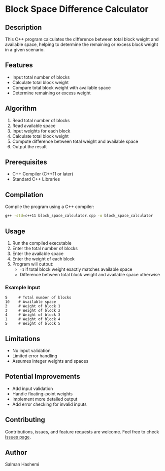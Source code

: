 # Block Space Difference Calculator

## Description

This C++ program calculates the difference between total block weight and available space, helping to determine the remaining or excess block weight in a given scenario.

## Features

- Input total number of blocks
- Calculate total block weight
- Compare total block weight with available space
- Determine remaining or excess weight

## Algorithm

1. Read total number of blocks
2. Read available space
3. Input weights for each block
4. Calculate total block weight
5. Compute difference between total weight and available space
6. Output the result

## Prerequisites

- C++ Compiler (C++11 or later)
- Standard C++ Libraries

## Compilation

Compile the program using a C++ compiler:

```bash
g++ -std=c++11 block_space_calculator.cpp -o block_space_calculator
```

## Usage

1. Run the compiled executable
2. Enter the total number of blocks
3. Enter the available space
4. Enter the weight of each block
5. Program will output:
   - `-1` if total block weight exactly matches available space
   - Difference between total block weight and available space otherwise

### Example Input
```
5     # Total number of blocks
10    # Available space
2     # Weight of block 1
3     # Weight of block 2
4     # Weight of block 3
1     # Weight of block 4
5     # Weight of block 5
```

## Limitations

- No input validation
- Limited error handling
- Assumes integer weights and spaces

## Potential Improvements

- Add input validation
- Handle floating-point weights
- Implement more detailed output
- Add error checking for invalid inputs

## Contributing

Contributions, issues, and feature requests are welcome. Feel free to check [issues page](your-github-repo-link/issues).


## Author

Salman Hashemi
